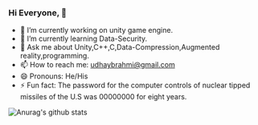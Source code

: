 ### Hi Everyone, 👋

- 🔭 I’m currently working on unity game engine.
- 🌱 I’m currently learning Data-Security.
- 💬 Ask me about Unity,C++,C,Data-Compression,Augmented reality,programming.
- 📫 How to reach me: udhaybrahmi@gmail.com
- 😄 Pronouns: He/His
- ⚡ Fun fact: The password for the computer controls of nuclear tipped missiles of the U.S was 00000000 for eight years.

![Anurag's github stats](https://github-readme-stats.vercel.app/api?username=Udhay-Brahmi)
